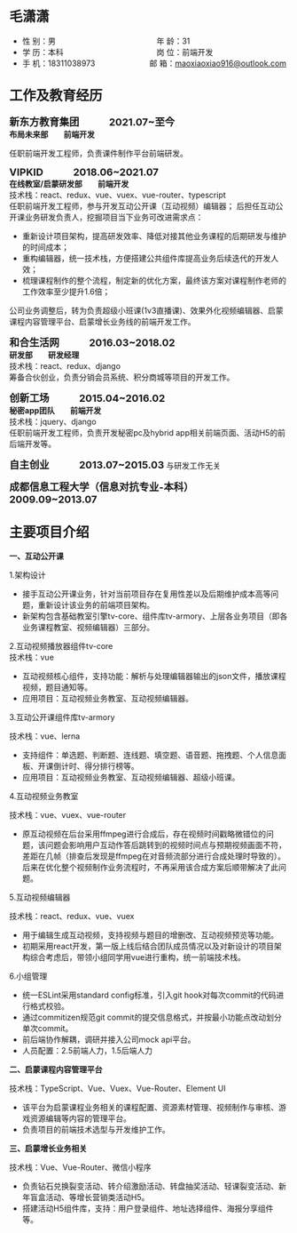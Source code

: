 ## <font size=5>毛潇潇</font>

* 性 别：男&emsp;&emsp;&emsp;&emsp;&emsp;&emsp;&emsp;&emsp;&emsp;&emsp;&emsp;&emsp;&emsp;年 龄：31
* 学 历：本科&emsp;&emsp;&emsp;&emsp;&emsp;&emsp;&emsp;&emsp;&emsp;&emsp;&emsp;&emsp;岗 位：前端开发
* 手 机：18311038973&emsp;&emsp;&emsp;&emsp;&emsp;&emsp;&emsp;邮 箱：maoxiaoxiao916@outlook.com

## <font size=5>工作及教育经历</font>

__<font size=4>新东方教育集团&emsp;&emsp;&emsp;2021.07~至今</font>__  
__布局未来部&emsp;&emsp;前端开发__
  
  任职前端开发工程师，负责课件制作平台前端研发。

__<font size=4>VIPKID&emsp;&emsp;&emsp;2018.06~2021.07</font>__  
__在线教室/启蒙研发部&emsp;&emsp;前端开发__  
技术栈：react、redux、vue、vuex、vue-router、typescript  
任职前端开发工程师，参与开发互动公开课（互动视频）编辑器；
后担任互动公开课业务研发负责人，挖掘项目当下业务可改进需求点：

  * 重新设计项目架构，提高研发效率、降低对接其他业务课程的后期研发与维护的时间成本；
  * 重构编辑器，统一技术栈，方便搭建公共组件库提高业务后续迭代的开发人效；
  * 梳理课程制作的整个流程，制定新的优化方案，最终该方案对课程制作老师的工作效率至少提升1.6倍；

  公司业务调整后，转为负责超级小班课(1v3直播课)、效果外化视频编辑器、启蒙课程内容管理平台、启蒙增长业务线的前端开发工作。

__<font size=4>和合生活网&emsp;&emsp;&emsp;2016.03~2018.02</font>__  
__研发部&emsp;&emsp;研发经理__  
技术栈：react、redux、django  
筹备合伙创业，负责分销会员系统、积分商城等项目的开发工作。

__<font size=4>创新工场&emsp;&emsp;&emsp;2015.04~2016.02</font>__  
__秘密app团队&emsp;&emsp;前端开发__  
技术栈：jquery、django  
任职前端开发工程师，负责开发秘密pc及hybrid app相关前端页面、活动H5的前后端开发等。

__<font size=4>自主创业&emsp;&emsp;&emsp;2013.07~2015.03</font>__
与研发工作无关

__<font size=4>成都信息工程大学（信息对抗专业-本科）&emsp;&emsp;&emsp;2009.09~2013.07</font>__

## <font size=5>主要项目介绍</font>

__一、互动公开课__

1.架构设计  

* 接手互动公开课业务，针对当前项目存在复用性差以及后期维护成本高等问题，重新设计该业务的前端项目架构。
* 新架构包含基础教室引擎tv-core、组件库tv-armory、上层各业务项目（即各业务课程教室、视频编辑器）三部分。

2.互动视频播放器组件tv-core  
技术栈：vue  

* 互动视频核心组件，支持功能：解析与处理编辑器输出的json文件，播放课程视频，题目通知等。
* 应用项目：互动视频业务教室、互动视频编辑器。

3.互动公开课组件库tv-armory  

技术栈：vue、lerna  

* 支持组件：单选题、判断题、连线题、填空题、语音题、拖拽题、个人信息面板、开课倒计时、得分排行榜等。
* 应用项目：互动视频业务教室、互动视频编辑器、超级小班课。

4.互动视频业务教室

技术栈：vue、vuex、vue-router

* 原互动视频在后台采用ffmpeg进行合成后，存在视频时间戳略微错位的问题，该问题会影响用户互动作答后跳转到的视频时间点与预期视频画面不符，差距在几帧（排查后发现是ffmpeg在对音频流部分进行合成处理时导致的）。后来在优化整个视频制作业务流程时，不再采用该合成方案后顺带解决了此问题。
  
5.互动视频编辑器

技术栈：react、redux、vue、vuex

* 用于编辑生成互动视频，支持视频与题目的增删改、互动视频预览等功能。
* 初期采用react开发，第一版上线后结合团队成员情况以及对新设计的项目架构综合考虑后，带领小组同学用vue进行重构，统一前端技术栈。

6.小组管理

* 统一ESLint采用standard config标准，引入git hook对每次commit的代码进行格式校验。
* 通过commitizen规范git commit的提交信息格式，并按最小功能点改动划分单次commit。
* 前后端协作解耦，调研并接入公司mock api平台。
* 人员配置：2.5前端人力，1.5后端人力

__二、启蒙课程内容管理平台__

技术栈：TypeScript、Vue、Vuex、Vue-Router、Element UI

* 该平台为启蒙课程业务相关的课程配置、资源素材管理、视频制作与审核、游戏资源编辑等内容的管理平台。
* 负责项目的前端技术选型与开发维护工作。

__三、启蒙增长业务相关__

技术栈：Vue、Vue-Router、微信小程序

* 负责钻石兑换裂变活动、转介绍激励活动、转盘抽奖活动、轻课裂变活动、新年盲盒活动、等增长营销类活动H5。
* 搭建活动H5组件库，支持：用户登录组件、地址选择组件、海报分享组件等。

